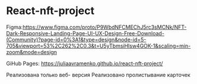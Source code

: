 # React-nft-project

Figma:https://www.figma.com/proto/P9WbdNFCMEChJ5rc3sMCNk/NFT-Dark-Responsive-Landing-Page-UI-UX-Design-Free-Download-(Community)?page-id=0%3A1&type=design&node-id=5-705&viewport=53%2C262%2C0.3&t=U5yTbmsiHlsw4GOK-1&scaling=min-zoom&mode=design

GiHub Pages: https://juliaavramenko.github.io/react-nft-project/

Реализована только веб- версия
Реализовано пролистывание карточек
